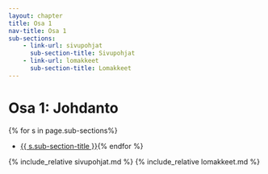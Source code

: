 ```yaml
---
layout: chapter
title: Osa 1
nav-title: Osa 1
sub-sections:
    - link-url: sivupohjat
      sub-section-title: Sivupohjat
    - link-url: lomakkeet
      sub-section-title: Lomakkeet
---
```

# Osa 1: Johdanto

{% for s in page.sub-sections%}
* [{{ s.sub-section-title }}](#{{s.link-url}}){% endfor %}

{% include_relative sivupohjat.md %}
{% include_relative lomakkeet.md %}
